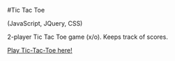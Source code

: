 #Tic Tac Toe

(JavaScript, JQuery, CSS)

2-player Tic Tac Toe game (x/o). Keeps track of scores.

<a href="http://htmlpreview.github.io/?https://github.com/gracedo/Tic-Tac-Toe/blob/master/index.html">Play Tic-Tac-Toe here!</a>
